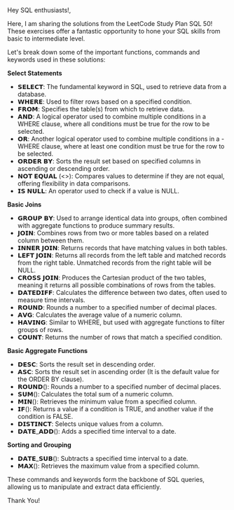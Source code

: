 Hey SQL enthusiasts!,

Here, I am sharing the solutions from the LeetCode Study Plan SQL 50! These exercises offer a fantastic opportunity to hone your SQL skills from basic to intermediate level.

Let's break down some of the important functions, commands and keywords used in these solutions:

**Select Statements**
- 𝗦𝗘𝗟𝗘𝗖𝗧: The fundamental keyword in SQL, used to retrieve data from a database.
- 𝗪𝗛𝗘𝗥𝗘: Used to filter rows based on a specified condition.
- 𝗙𝗥𝗢𝗠: Specifies the table(s) from which to retrieve data.
- 𝗔𝗡𝗗: A logical operator used to combine multiple conditions in a WHERE clause, where all conditions must be true for the row to be selected.
- 𝗢𝗥: Another logical operator used to combine multiple conditions in a - WHERE clause, where at least one condition must be true for the row to be selected.
- 𝗢𝗥𝗗𝗘𝗥 𝗕𝗬: Sorts the result set based on specified columns in ascending or descending order.
- 𝗡𝗢𝗧 𝗘𝗤𝗨𝗔𝗟 (<>): Compares values to determine if they are not equal, offering flexibility in data comparisons.
- 𝗜𝗦 𝗡𝗨𝗟𝗟: An operator used to check if a value is NULL.

**Basic Joins**
- 𝗚𝗥𝗢𝗨𝗣 𝗕𝗬: Used to arrange identical data into groups, often combined with aggregate functions to produce summary results.
- 𝗝𝗢𝗜𝗡: Combines rows from two or more tables based on a related column between them.
- 𝗜𝗡𝗡𝗘𝗥 𝗝𝗢𝗜𝗡: Returns records that have matching values in both tables.
- 𝗟𝗘𝗙𝗧 𝗝𝗢𝗜𝗡: Returns all records from the left table and matched records from the right table. Unmatched records from the right table will be NULL.
- 𝗖𝗥𝗢𝗦𝗦 𝗝𝗢𝗜𝗡: Produces the Cartesian product of the two tables, meaning it returns all possible combinations of rows from the tables.
- 𝗗𝗔𝗧𝗘𝗗𝗜𝗙𝗙: Calculates the difference between two dates, often used to measure time intervals.
- 𝗥𝗢𝗨𝗡𝗗: Rounds a number to a specified number of decimal places.
- 𝗔𝗩𝗚: Calculates the average value of a numeric column.
- 𝗛𝗔𝗩𝗜𝗡𝗚: Similar to WHERE, but used with aggregate functions to filter groups of rows.
- 𝗖𝗢𝗨𝗡𝗧: Returns the number of rows that match a specified condition.

**Basic Aggregate Functions**
- 𝗗𝗘𝗦𝗖: Sorts the result set in descending order.
- 𝗔𝗦𝗖: Sorts the result set in ascending order (It is the default value for the ORDER BY clause).
- 𝗥𝗢𝗨𝗡𝗗(): Rounds a number to a specified number of decimal places.
- 𝗦𝗨𝗠(): Calculates the total sum of a numeric column.
- 𝗠𝗜𝗡(): Retrieves the minimum value from a specified column.
- 𝗜𝗙(): Returns a value if a condition is TRUE, and another value if the condition is FALSE.
- 𝗗𝗜𝗦𝗧𝗜𝗡𝗖𝗧: Selects unique values from a column.
- 𝗗𝗔𝗧𝗘_𝗔𝗗𝗗(): Adds a specified time interval to a date.

**Sorting and Grouping**
- 𝗗𝗔𝗧𝗘_𝗦𝗨𝗕(): Subtracts a specified time interval to a date.
- 𝗠𝗔𝗫(): Retrieves the maximum value from a specified column.

These commands and keywords form the backbone of SQL queries, allowing us to manipulate and extract data efficiently.

Thank You!
